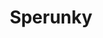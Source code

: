 ---
slug: sperunky-2259
title: Sperunky
description: "Sperunky is an exciting online game. Play for free directly in your browser!"
icon: /images/popular_mods/Sperunky.png
url: https://wowtbc.net/sprunkin/sperunky4/index.html
previewImage: /images/popular_mods/Sperunky.png
type: popular mods

# SEO配置
seo:
  title: "Sperunky - Play Free Online Game | Fun Browser Games"
  description: "Sperunky - Play this fun online game for free in your browser. No download required!"
  ogImage: "/images/popular_mods/Sperunky.png"
  keywords: "sperunky-2259, online game, browser game, free game, popular mods game, play online"

videoUrls:
  - https://www.youtube.com/embed/example1
  - https://www.youtube.com/embed/example2

whyPlay:
  title: "Why Play Sperunky?"
  items:
    - "Immersive Gameplay: Sperunky offers an engaging and immersive gaming experience that will keep you entertained for hours"
    - "Challenging Levels: Test your skills with increasingly difficult challenges and obstacles"
    - "Beautiful Graphics: Enjoy stunning visuals and smooth animations that bring the game world to life"
    - "Regular Updates: New content and features are added regularly to keep the game fresh and exciting"
    - "Free to Play: Experience all the fun without spending a penny"
    - "Community Features: Connect with other players, share strategies, and compete for high scores"
    - "Cross-Platform: Play on any device with a web browser, no downloads required"

features:
  title: "Key Features of Sperunky"
  image: "/images/popular_mods/Sperunky.png"
  items:
    - "Intuitive Controls: Easy to learn controls make Sperunky accessible for players of all skill levels"
    - "Multiple Game Modes: Enjoy various gameplay options that provide different challenges and experiences"
    - "Character Customization: Personalize your gaming experience with unique characters and items"
    - "Achievement System: Complete special tasks to earn rewards and recognition"
    - "Leaderboards: Compete with players worldwide and see who can achieve the highest scores"

characteristics:
  title: "Game Characteristics"
  image: "/images/popular_mods/Sperunky.png"
  items:
    - "Genre: Popular mods game with elements of strategy and skill"
    - "Difficulty: Suitable for both casual gamers and those seeking a challenge"
    - "Play Time: Quick sessions or extended gameplay, depending on your preference"
    - "Art Style: Vibrant and engaging visuals that enhance the gaming experience"
    - "Sound Design: Immersive audio that complements the gameplay perfectly"

info: "Sperunky is an exciting online game that offers players a unique and engaging gaming experience. With its intuitive controls, stunning visuals, and challenging gameplay, Sperunky provides hours of entertainment for players of all ages and skill levels. Whether you're looking for a quick gaming session during a break or an extended play session, Sperunky delivers an immersive experience that will keep you coming back for more. The game features multiple levels of increasing difficulty, ensuring that players are constantly challenged as they progress. With regular updates adding new content and features, Sperunky remains fresh and exciting, providing endless entertainment options for its growing community of players."

howToPlayIntro: "Welcome to Sperunky! This guide will walk you through the basics and help you master the game. Whether you're a beginner or looking to improve your skills, these tips and instructions will enhance your gaming experience."

howToPlaySteps:
  - title: "Getting Started"
    description: "Begin your Sperunky adventure by familiarizing yourself with the controls. Use your keyboard or mouse to navigate through the game interface. The tutorial will guide you through the basic mechanics and help you understand the objectives."
  - title: "Understanding the Objectives"
    description: "In Sperunky, your main goal is to progress through levels by completing specific objectives. Each level presents unique challenges that require different strategies and approaches."
  - title: "Mastering the Controls"
    description: "Practice using the controls to improve your precision and reaction time. Sperunky requires quick reflexes and strategic thinking to overcome obstacles and defeat opponents."
  - title: "Utilizing Power-ups"
    description: "Collect power-ups throughout the game to enhance your abilities and overcome difficult challenges. Each power-up offers unique advantages that can be crucial for success."
  - title: "Developing Strategies"
    description: "As you progress in Sperunky, develop effective strategies for different scenarios. Analyze patterns, anticipate challenges, and adapt your approach to maximize your performance."

faq:
  title: "Frequently Asked Questions about Sperunky"
  items:
    - question: "Is Sperunky free to play?"
      answer: "Yes, Sperunky is completely free to play directly in your web browser. No downloads or purchases are required to enjoy the full game experience."
    - question: "Can I play Sperunky on mobile devices?"
      answer: "Yes, Sperunky is optimized for both desktop and mobile play. You can enjoy the game on any device with a web browser and internet connection."
    - question: "Are there any in-game purchases?"
      answer: "While Sperunky is free to play, there may be optional in-game purchases available for cosmetic items or additional features that don't affect core gameplay."
    - question: "How often is Sperunky updated?"
      answer: "The developers regularly update Sperunky with new content, features, and improvements based on player feedback and game performance."
    - question: "Can I play Sperunky offline?"
      answer: "Currently, Sperunky requires an internet connection to play as it's a browser-based online game."
    - question: "Is Sperunky suitable for children?"
      answer: "Yes, Sperunky is designed to be family-friendly and suitable for players of all ages."
    - question: "How do I report bugs or issues?"
      answer: "If you encounter any problems while playing Sperunky, you can report them through the game's support page or contact the developers directly through their website."
    - question: "Still Have Questions?"
      answer: "If you have additional questions about Sperunky that aren't covered in this FAQ, please visit our support center or contact our customer service team for assistance."
---
